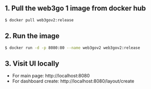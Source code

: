 ## 1. Pull the web3go 1 image from docker hub
```bash
$ docker pull web3gov2:release
```


## 2. Run the image
```bash
$ docker run -d -p 8080:80 --name web3gov2 web3gov2:release
```

## 3. Visit UI locally
 - For main page:  http://localhost:8080
 - For dashboard create: http://localhost:8080/layout/create

